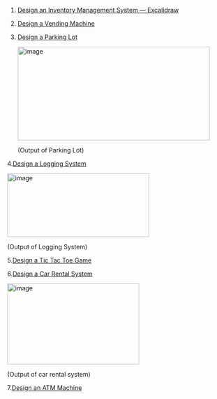 1. [Design an Inventory Management System — Excalidraw](https://excalidraw.com/#json=l4LA0vi-82nDTWEpLSo4T,FjVG95x2Xek423svV8G7YQ)
2. [Design a Vending Machine](https://excalidraw.com/#json=Q0whxX985VuEvk5LTWzZm,PKCdcB55yympTLxL6MEWUA)
3. [Design a Parking Lot](https://excalidraw.com/#json=hOW-UiCwCOVWlA4sAB4UA,dDgW_AB3mqRFVZdNG4bLXg)
   
   <img width="440" height="215" alt="image" src="https://github.com/user-attachments/assets/3b15f3b3-e9e3-441a-b731-66eb111beeea" />
   
   (Output of Parking Lot)

4.[Design a Logging System](https://excalidraw.com/#json=90rXn8DHXvuEZs8kivfb2,aArISaY2uHRqmzUEYI6D0A)

<img width="325" height="146" alt="image" src="https://github.com/user-attachments/assets/32218998-d9e7-4068-a719-7020a5368b4e" />

(Output of Logging System)

5.[Design a Tic Tac Toe Game](https://excalidraw.com/#json=1_BFLVSKo8P3A_mJtOP1B,rtrzxOJb1qMEcgeNxHdH3g)

6.[Design a Car Rental System](https://excalidraw.com/#json=PDZZPC-KHxeNlzqu2YKXW,sQ3k3sIXCOb4wuW0YQusLQ)

<img width="302" height="186" alt="image" src="https://github.com/user-attachments/assets/3b32a58d-bc44-4e3e-92ba-aa62d47ac530" />

(Output of car rental system)

7.[Design an ATM Machine](https://excalidraw.com/#json=s3quW_ghwLWJk7OLWM0lF,GHCB5bvatfuU82RJsFkhIg)
















